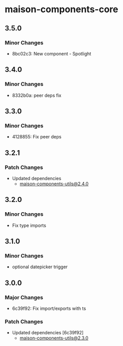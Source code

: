# maison-components-core

## 3.5.0

### Minor Changes

- 8bc02c3: New component - Spotlight

## 3.4.0

### Minor Changes

- 8332b0a: peer deps fix

## 3.3.0

### Minor Changes

- 4128855: Fix peer deps

## 3.2.1

### Patch Changes

- Updated dependencies
  - maison-components-utils@2.4.0

## 3.2.0

### Minor Changes

- Fix type imports

## 3.1.0

### Minor Changes

- optional datepicker trigger

## 3.0.0

### Major Changes

- 6c39f92: Fix import/exports with ts

### Patch Changes

- Updated dependencies [6c39f92]
  - maison-components-utils@2.3.0
